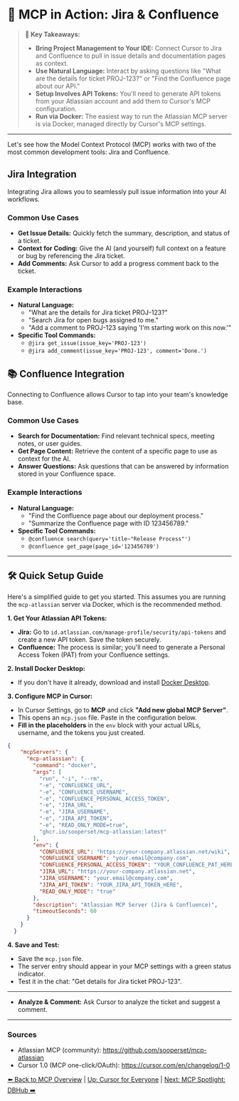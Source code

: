 # 🤝 MCP in Action: Jira & Confluence

> **🔑 Key Takeaways:**
> 
> - **Bring Project Management to Your IDE:** Connect Cursor to Jira and Confluence to pull in issue details and documentation pages as context.
> - **Use Natural Language:** Interact by asking questions like "What are the details for ticket PROJ-123?" or "Find the Confluence page about our API."
> - **Setup Involves API Tokens:** You'll need to generate API tokens from your Atlassian account and add them to Cursor's MCP configuration.
> - **Run via Docker:** The easiest way to run the Atlassian MCP server is via Docker, managed directly by Cursor's MCP settings.

---

Let's see how the Model Context Protocol (MCP) works with two of the most common development tools: Jira and Confluence.

##  Jira Integration

Integrating Jira allows you to seamlessly pull issue information into your AI workflows.

### Common Use Cases
-   **Get Issue Details:** Quickly fetch the summary, description, and status of a ticket.
-   **Context for Coding:** Give the AI (and yourself) full context on a feature or bug by referencing the Jira ticket.
-   **Add Comments:** Ask Cursor to add a progress comment back to the ticket.

### Example Interactions
-   **Natural Language:**
    -   "What are the details for Jira ticket PROJ-123?"
    -   "Search Jira for open bugs assigned to me."
    -   "Add a comment to PROJ-123 saying 'I'm starting work on this now.'"
-   **Specific Tool Commands:**
    -   `@jira get_issue(issue_key='PROJ-123')`
    -   `@jira add_comment(issue_key='PROJ-123', comment='Done.')`

## 📚 Confluence Integration

Connecting to Confluence allows Cursor to tap into your team's knowledge base.

### Common Use Cases
-   **Search for Documentation:** Find relevant technical specs, meeting notes, or user guides.
-   **Get Page Content:** Retrieve the content of a specific page to use as context for the AI.
-   **Answer Questions:** Ask questions that can be answered by information stored in your Confluence space.

### Example Interactions
-   **Natural Language:**
    -   "Find the Confluence page about our deployment process."
    *   "Summarize the Confluence page with ID 123456789."
-   **Specific Tool Commands:**
    -   `@confluence search(query='title~"Release Process"')`
    -   `@confluence get_page(page_id='123456789')`

---

## 🛠️ Quick Setup Guide

Here's a simplified guide to get you started. This assumes you are running the `mcp-atlassian` server via Docker, which is the recommended method.

**1. Get Your Atlassian API Tokens:**
   - **Jira:** Go to `id.atlassian.com/manage-profile/security/api-tokens` and create a new API token. Save the token securely.
   - **Confluence:** The process is similar; you'll need to generate a Personal Access Token (PAT) from your Confluence settings.

**2. Install Docker Desktop:**
   - If you don't have it already, download and install [Docker Desktop](https://www.docker.com/products/docker-desktop/).

**3. Configure MCP in Cursor:**
   - In Cursor Settings, go to **MCP** and click **"Add new global MCP Server"**.
   - This opens an `mcp.json` file. Paste in the configuration below.
   - **Fill in the placeholders** in the `env` block with your actual URLs, username, and the tokens you just created.

```json
{
    "mcpServers": {
      "mcp-atlassian": {
        "command": "docker",
        "args": [
          "run", "-i", "--rm",
          "-e", "CONFLUENCE_URL",
          "-e", "CONFLUENCE_USERNAME",
          "-e", "CONFLUENCE_PERSONAL_ACCESS_TOKEN",
          "-e", "JIRA_URL",
          "-e", "JIRA_USERNAME",
          "-e", "JIRA_API_TOKEN",
          "-e", "READ_ONLY_MODE=true",
          "ghcr.io/sooperset/mcp-atlassian:latest"
        ],
        "env": {
          "CONFLUENCE_URL": "https://your-company.atlassian.net/wiki",
          "CONFLUENCE_USERNAME": "your.email@company.com",
          "CONFLUENCE_PERSONAL_ACCESS_TOKEN": "YOUR_CONFLUENCE_PAT_HERE",
          "JIRA_URL": "https://your-company.atlassian.net",
          "JIRA_USERNAME": "your.email@company.com",
          "JIRA_API_TOKEN": "YOUR_JIRA_API_TOKEN_HERE",
          "READ_ONLY_MODE": "true"
        },
        "description": "Atlassian MCP Server (Jira & Confluence)",
        "timeoutSeconds": 60
      }
    }
  }
```

**4. Save and Test:**
   - Save the `mcp.json` file.
   - The server entry should appear in your MCP settings with a green status indicator.
   - Test it in the chat: "Get details for Jira ticket PROJ-123".

---

-   **Analyze & Comment:** Ask Cursor to analyze the ticket and suggest a comment.

---

### Sources

- Atlassian MCP (community): https://github.com/sooperset/mcp-atlassian
- Cursor 1.0 (MCP one-click/OAuth): https://cursor.com/en/changelog/1-0

[⬅️ Back to MCP Overview](./06a-MCP-The-Big-Picture.md) | [Up: Cursor for Everyone](../README.md) | [Next: MCP Spotlight: DBHub ➡️](./06c-MCP-Spotlight-DBHub.md) 